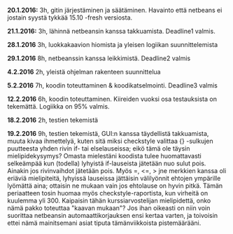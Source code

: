 **20.1.2016:** 3h, gitin järjestäminen ja säätäminen. Havainto että netbeans ei jostain syystä tykkää 15.10 -fresh versiosta.

**21.1.2016:** 3h, lähinnä netbeansin kanssa takkuamista. Deadline1 valmis.

**28.1.2016** 3h, luokkakaavion hiomista ja yleisen logiikan suunnittelemista

**29.1.2016** 8h, netbeanssin kanssa leikkimistä. Deadline2 valmis

**4.2.2016** 2h, yleistä ohjelman rakenteen suunnittelua

**5.2.2016** 7h, koodin toteuttaminen & koodikatselmointi. Deadline3 valmis

**12.2.2016** 6h, koodin toteuttaminen. Kiireiden vuoksi osa testauksista on tekemättä. Logiikka on 95% valmis.

**18.2.2016** 2h, testien tekemistä

**19.2.2016** 9h, testien tekemistä, GUI:n kanssa täydellistä takkuamista, muuta kivaa ihmettelyä, kuten sitä miksi checkstyle valittaa {} -sulkujen puutteesta yhden rivin if- tai elselauseissa; eikö tämä ole täysin mielipidekysymys? Omasta mielestäni koodista tulee huomattavasti selkeämpää kun (todella) lyhyistä if-lauseista jätetään nuo sulut pois. Ainakin jos rivinvaihdot jätetään pois. Myös =, <=, > jne merkkien kanssa oli eriäviä mielipiteitä, lyhyissä lauseissa jättäisin välilyönnit ehtojen ympärille lyömättä aina; ottaisin ne mukaan vain jos ehtolause on hyvin pitkä. Tämän periaatteen tosin huomaa myös checkstyle-raportista, kun virheitä on kuulemma yli 300. Kaipaisin tähän kurssiarvostelijan mielipidettä, onko nämä pakko toteuttaa "kaavan mukaan"? Jos ihan oikeasti on niin voin suorittaa netbeansin automaattikorjauksen ensi kertaa varten, ja toivoisin ettei nämä mainitsemani asiat tiputa tämänviikkoista pistemäärääni.

